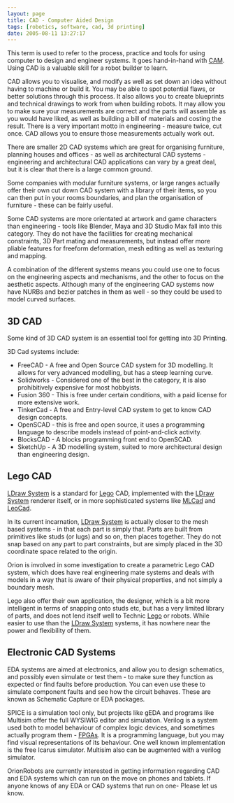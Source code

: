 ```yaml
---
layout: page
title: CAD - Computer Aided Design
tags: [robotics, software, cad, 3d printing]
date: 2005-08-11 13:27:17
---
```

This term is used to refer to the process, practice and tools for using computer to design and engineer systems.  It goes hand-in-hand with <a href="/wiki/cam.html" title="CAM">CAM</a>. Using CAD is a valuable skill for a robot builder to learn.

CAD allows you to visualise, and modify as well as set down an idea without having to machine or build it. You may be able to spot potential flaws, or better solutions through this process.  It also allows you to create blueprints and technical drawings to work from when building robots. It may allow you to make sure your measurements are correct and the parts will assemble as you would have liked, as well as building a bill of materials and costing the result. There is a very important motto in engineering - measure twice, cut once. CAD allows you to ensure those measurements actually work out.

There are smaller 2D CAD systems which are great for organising furniture, planning houses and offices - as well as architectural CAD systems - engineering and architectural CAD applications can vary by a great deal, but it is clear that there is a large common ground.

Some companies with modular furniture systems, or large ranges actually offer their own cut down CAD system with a library of their items, so you can then put in your rooms boundaries, and plan the organisation of furniture - these can be fairly useful.

Some CAD systems are more orientated at artwork and game characters than engineering - tools like Blender, Maya and 3D Studio Max fall into this category. They do not have the facilities for creating mechanical constraints, 3D Part mating and measurements, but instead offer more pliable features for freeform deformation, mesh editing as well as texturing and mapping.

A combination of the different systems means you could use one to focus on the engineering aspects and mechanisms, and the other to focus on the aesthetic aspects. Although many of the engineering CAD systems now have NURBs and bezier patches in them as well - so they could be used to model curved surfaces.

## 3D CAD

Some kind of 3D CAD system is an essential tool for getting into 3D Printing.

3D Cad systems include:

* FreeCAD - A free and Open Source CAD system for 3D modelling. It allows for very advanced modelling, but has a steep learning curve.
* Solidworks - Considered one of the best in the category, it is also prohibitively expensive for most hobbyists.
* Fusion 360 - This is free under certain conditions, with a paid license for more extensive work.
* TinkerCad - A free and Entry-level CAD system to get to know CAD design concepts.
* OpenSCAD - this is free and open source, it uses a programming language to describe models instead of point-and-click activity.
* BlocksCAD - A blocks programming front end to OpenSCAD.
* SketchUp - A 3D modelling system, suited to more architectural design than engineering design.

## Lego CAD

<a href="/wiki/ldraw_system.html" title="The primary system for CAD representation of Lego parts">LDraw System</a> is a standard for <a href="/wiki/lego.html" title="The best known construction toy">Lego</a> CAD, implemented with the <a href="/wiki/ldraw_system.html" title="The primary system for CAD representation of Lego parts">LDraw System</a> renderer itself, or in more sophisticated systems like <a href="/wiki/mlcad.html" title="MLCad">MLCad</a> and <a href="/wiki/leocad.html" title="The Open Source Lego CAD System">LeoCad</a>.

In its current incarnation, <a href="/wiki/ldraw_system.html" title="The primary system for CAD representation of Lego parts">LDraw System</a> is actually closer to the mesh based systems - in that each part is simply that. Parts are built from primitives like studs (or lugs) and so on, then places together. They do not snap based on any part to part constraints, but are simply placed in the 3D coordinate space related to the origin.

Orion is involved in some investigation to create a parametric Lego CAD system, which does have real engineering mate systems and deals with models in a way that is aware of their physical properties, and not simply a boundary mesh.

Lego also offer their own application, the designer, which is a bit more intelligent in terms of snapping onto studs etc, but has a very limited library of parts, and does not lend itself well to Technic <a href="/wiki/lego.html" title="The best known construction toy">Lego</a> or robots. While easier to use than the <a href="/wiki/ldraw_system.html" title="The primary system for CAD representation of Lego parts">LDraw System</a> systems, it has nowhere near the power and flexibility of them.

## Electronic CAD Systems

EDA systems are aimed at electronics, and allow you to design schematics, and possibly even simulate or test them - to make sure they function as expected or find faults before production. You can even use these to simulate component faults and see how the circuit behaves. These are known as Schematic Capture or EDA packages.

SPICE is a simulation tool only, but projects like gEDA and programs like Multisim offer the full WYSIWIG editor and simulation.  Verilog is a system used both to model behaviour of complex logic devices, and sometimes actually program them - <a href="/wiki/fpga.html" title="Field Programmable Gate Array">FPGAs</a>. It is a programming language, but you may find visual representations of its behaviour. One well known implementation is the free Icarus simulator.  Multisim also can be augmented with a verilog simulator.

OrionRobots are currently interested in getting information regarding CAD and EDA systems which can run on the move on phones and tablets. If anyone knows of any EDA or CAD systems that run on one- Please let us know.
